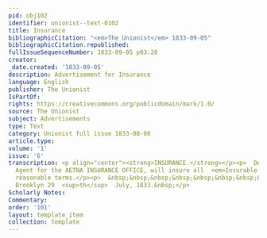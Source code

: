 ```yaml
---
pid: obj102
identifier: unionist--text-0102
title: Insurance
bibliographicCitation: "<em>The Unionist</em> 1833-09-05"
bibliographicCitation.republished: 
fullIssueSequenceNumber: 1833-09-05 p03.28
creator: 
_date.created: '1833-09-05'
description: Advertisement for Insurance
language: English
publisher: The Unionist
IsPartOf: 
rights: https://creativecommons.org/publicdomain/mark/1.0/
source: The Unionist
subject: Advertisements
type: Text
category: Unionist full issue 1833-08-08
article.type: 
volume: '1'
issue: '6'
transcription: <p align="center"><strong>INSURANCE.</strong></p><p>  DANIEL P. TYLER,
  Agent for the AETNA INSURANCE OFFICE, will insure all  <em>Insurable property</em>  on
  reasonable terms.</p><p>  &nbsp;&nbsp;&nbsp;&nbsp;&nbsp;&nbsp;&nbsp;&nbsp;&nbsp;&nbsp;&nbsp;
  Brooklyn 29  <sup>th</sup>  July, 1833.&nbsp;</p>
Scholarly Notes: 
Commentary: 
order: '101'
layout: template_item
collection: template
---
```


